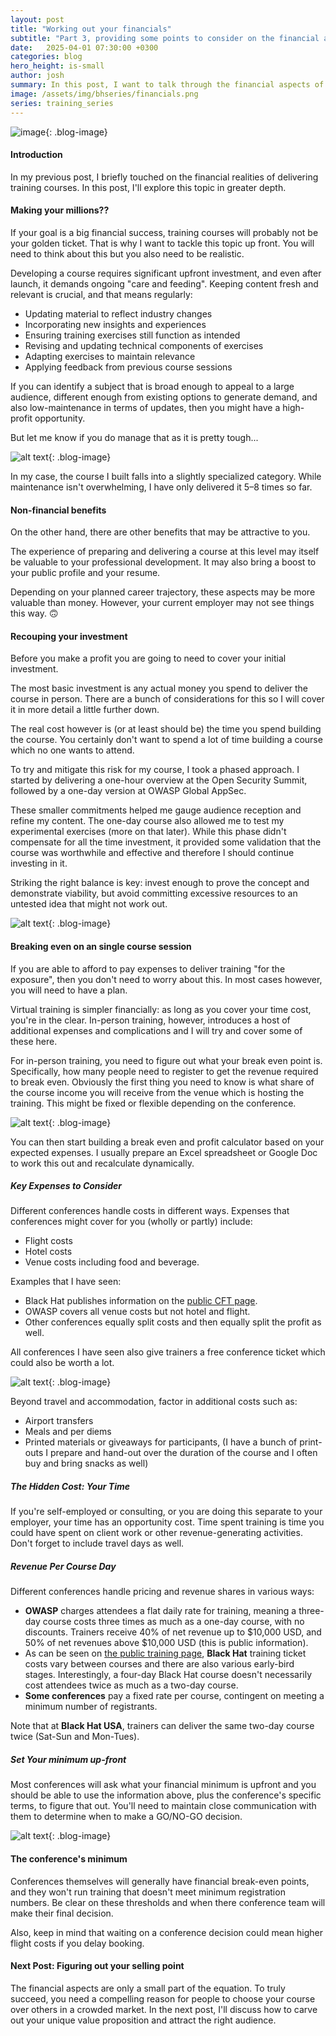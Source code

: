 ```yaml
---
layout: post
title: "Working out your financials"
subtitle: "Part 3, providing some points to consider on the financial aspects of training."
date:   2025-04-01 07:30:00 +0300
categories: blog
hero_height: is-small
author: josh
summary: In this post, I want to talk through the financial aspects of training including expenses and effort to take into account and some thoughts on how different conferences do pricing.
image: /assets/img/bhseries/financials.png
series: training_series
---
```


![image](/assets/img/bhseries/financials.png){: .blog-image}

#### Introduction

In my previous post, I briefly touched on the financial realities of delivering training courses. In this post, I'll explore this topic in greater depth.

#### Making your millions??

If your goal is a big financial success, training courses will probably not be your golden ticket. That is why I want to tackle this topic up front. You will need to think about this but you also need to be realistic. 

Developing a course requires significant upfront investment, and even after launch, it demands ongoing "care and feeding". Keeping content fresh and relevant is crucial, and that means regularly:

- Updating material to reflect industry changes
- Incorporating new insights and experiences
- Ensuring training exercises still function as intended
- Revising and updating technical components of exercises
- Adapting exercises to maintain relevance
- Applying feedback from previous course sessions

If you can identify a subject that is broad enough to appeal to a large audience, different enough from existing options to generate demand, and also low-maintenance in terms of updates, then you might have a high-profit opportunity.

But let me know if you do manage that as it is pretty tough...

![alt text](/assets/img/bhseries/mazetomoney.png){: .blog-image}

In my case, the course I built falls into a slightly specialized category. While maintenance isn't overwhelming, I have only delivered it 5–8 times so far. 

#### Non-financial benefits

On the other hand, there are other benefits that may be attractive to you.

The experience of preparing and delivering a course at this level may itself be valuable to your professional development. It may also bring a boost to your public profile and your resume.

Depending on your planned career trajectory, these aspects may be more valuable than money. However, your current employer may not see things this way. 🙃

#### Recouping your investment

Before you make a profit you are going to need to cover your initial investment.

The most basic investment is any actual money you spend to deliver the course in person. There are a bunch of considerations for this so I will cover it in more detail a little further down.

The real cost however is (or at least should be) the time you spend building the course. You certainly don't want to spend a lot of time building a course which no one wants to attend.

To try and mitigate this risk for my course, I took a phased approach. I started by delivering a one-hour overview at the Open Security Summit, followed by a one-day version at OWASP Global AppSec.

These smaller commitments helped me gauge audience reception and refine my content. The one-day course also allowed me to test my experimental exercises (more on that later). While this phase didn't compensate for all the time investment, it provided some validation that the course was worthwhile and effective and therefore I should continue investing in it.

Striking the right balance is key: invest enough to prove the concept and demonstrate viability, but avoid committing excessive resources to an untested idea that might not work out.

![alt text](/assets/img/bhseries/balance.png){: .blog-image}

#### Breaking even on an single course session

If you are able to afford to pay expenses to deliver training "for the exposure", then you don't need to worry about this. In most cases however, you will need to have a plan.

Virtual training is simpler financially: as long as you cover your time cost, you're in the clear. In-person training, however, introduces a host of additional expenses and complications and I will try and cover some of these here. 

For in-person training, you need to figure out what your break even point is. Specifically, how many people need to register to get the revenue required to break even. Obviously the first thing you need to know is what share of the course income you will receive from the venue which is hosting the training. This might be fixed or flexible depending on the conference.

![alt text](/assets/img/bhseries/model.png){: .blog-image}

You can then start building a break even and profit calculator based on your expected expenses. I usually prepare an Excel spreadsheet or Google Doc to work this out and recalculate dynamically.

##### Key Expenses to Consider

Different conferences handle costs in different ways. Expenses that conferences might cover for you (wholly or partly) include:

* Flight costs
* Hotel costs
* Venue costs including food and beverage.

Examples that I have seen:

* Black Hat publishes information on the [public CFT page](https://www.blackhat.com/call-for-training.html).
* OWASP covers all venue costs but not hotel and flight.
* Other conferences equally split costs and then equally split the profit as well.

All conferences I have seen also give trainers a free conference ticket which could also be worth a lot.

![alt text](/assets/img/bhseries/expenses.png){: .blog-image}

Beyond travel and accommodation, factor in additional costs such as:

- Airport transfers
- Meals and per diems
- Printed materials or giveaways for participants, (I have a bunch of print-outs I prepare and hand-out over the duration of the course and I often buy and bring snacks as well)

##### The Hidden Cost: Your Time

If you're self-employed or consulting, or you are doing this separate to your employer, your time has an opportunity cost. Time spent training is time you could have spent on client work or other revenue-generating activities. Don't forget to include travel days as well.

##### Revenue Per Course Day

Different conferences handle pricing and revenue shares in various ways:

- **OWASP** charges attendees a flat daily rate for training, meaning a three-day course costs three times as much as a one-day course, with no discounts. Trainers receive 40% of net revenue up to $10,000 USD, and 50% of net revenues above $10,000 USD (this is public information).
- As can be seen on [the public training page](https://www.blackhat.com/us-25/training/schedule/index.html), **Black Hat** training ticket costs vary between courses and there are also various early-bird stages. Interestingly, a four-day Black Hat course doesn't necessarily cost attendees twice as much as a two-day course.
- **Some conferences** pay a fixed rate per course, contingent on meeting a minimum number of registrants.

Note that at **Black Hat USA**, trainers can deliver the same two-day course twice (Sat-Sun and Mon-Tues).

##### Set Your minimum up-front

Most conferences will ask what your financial minimum is upfront and you should be able to use the information above, plus the conference's specific terms, to figure that out.  You'll need to maintain close communication with them to determine when to make a GO/NO-GO decision. 

![alt text](/assets/img/bhseries/fork.png){: .blog-image}

#### The conference's minimum

Conferences themselves will generally have financial break-even points, and they won't run training that doesn't meet minimum registration numbers. Be clear on these thresholds and when there conference team will make their final decision.

Also, keep in mind that waiting on a conference decision could mean higher flight costs if you delay booking.

#### Next Post: Figuring out your selling point

The financial aspects are only a small part of the equation. To truly succeed, you need a compelling reason for people to choose your course over others in a crowded market. In the next post, I'll discuss how to carve out your unique value proposition and attract the right audience.

